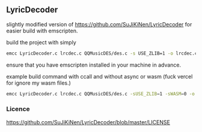 ## LyricDecoder
slightly modified version of https://github.com/SuJiKiNen/LyricDecoder for easier build with emscripten.

build the project with simply 
```bash
emcc LyricDecoder.c lrcdec.c QQMusicDES/des.c -s USE_ZLIB=1 -o lrcdec.cjs
```

ensure that you have emscripten installed in your machine in advance.

example build command with ccall and without async or wasm (fuck vercel for ignore my wasm files.)
```bash
emcc LyricDecoder.c lrcdec.c QQMusicDES/des.c -sUSE_ZLIB=1 -sWASM=0 -o lrcdec.cjs -sEXPORTED_FUNCTIONS=_qrcd -sEXPORTED_RUNTIME_METHODS=ccall -sBINARYEN_ASYNC_COMPILATION=0
```

### Licence
https://github.com/SuJiKiNen/LyricDecoder/blob/master/LICENSE